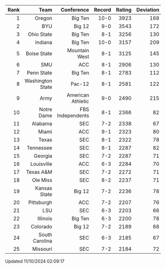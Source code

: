 | Rank  | Team                 | Conference           | Record   | Rating | Deviation |
| ---:  | ---:                 | ---:                 | ---:     | ---:   | ---:      |
| 1     | Oregon               | Big Ten              | 10-0     | 3923   | 168       |
| 2     | BYU                  | Big 12               | 9-0      | 3543   | 172       |
| 3     | Ohio State           | Big Ten              | 8-1      | 3256   | 130       |
| 4     | Indiana              | Big Ten              | 10-0     | 3157   | 209       |
| 5     | Boise State          | Mountain West        | 8-1      | 3125   | 145       |
| 6     | SMU                  | ACC                  | 8-1      | 2906   | 130       |
| 7     | Penn State           | Big Ten              | 8-1      | 2783   | 112       |
| 8     | Washington State     | Pac-12               | 8-1      | 2581   | 122       |
| 9     | Army                 | American Athletic    | 9-0      | 2490   | 215       |
| 10    | Notre Dame           | FBS Independents     | 8-1      | 2366   | 82        |
| 11    | Alabama              | SEC                  | 7-2      | 2338   | 67        |
| 12    | Miami                | ACC                  | 9-1      | 2323   | 80        |
| 13    | Texas                | SEC                  | 8-1      | 2322   | 78        |
| 14    | Tennessee            | SEC                  | 8-1      | 2287   | 82        |
| 15    | Georgia              | SEC                  | 7-2      | 2287   | 71        |
| 16    | Louisville           | ACC                  | 6-3      | 2284   | 70        |
| 17    | Texas A&M            | SEC                  | 7-2      | 2272   | 71        |
| 18    | Ole Miss             | SEC                  | 8-2      | 2237   | 71        |
| 19    | Kansas State         | Big 12               | 7-2      | 2236   | 78        |
| 20    | Pittsburgh           | ACC                  | 7-2      | 2207   | 76        |
| 21    | LSU                  | SEC                  | 6-3      | 2203   | 66        |
| 22    | Illinois             | Big Ten              | 6-3      | 2200   | 78        |
| 23    | Colorado             | Big 12               | 7-2      | 2189   | 68        |
| 24    | South Carolina       | SEC                  | 6-3      | 2185   | 67        |
| 25    | Missouri             | SEC                  | 7-2      | 2184   | 72        |

Updated 11/10/2024 02:09:17
